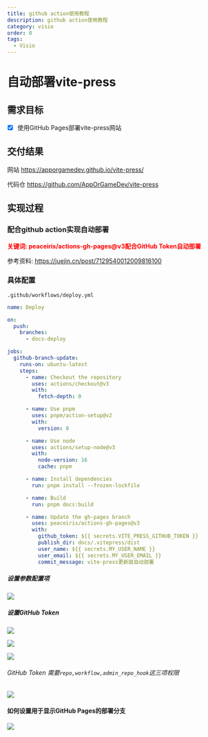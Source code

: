 ```yaml
---
title: github action使用教程
description: github action使用教程
category: visio
order: 0
tags:
  - Visio
---
```


# 自动部署vite-press

## 需求目标

- [x] 使用GitHub Pages部署vite-press网站

## 交付结果

网站 https://apporgamedev.github.io/vite-press/

代码仓 https://github.com/AppOrGameDev/vite-press

## 实现过程

### 配合github action实现自动部署

<strong style="color:red">关键词: peaceiris/actions-gh-pages@v3配合GitHub Token自动部署</strong>

参考资料: https://juejin.cn/post/7129540012009816100

### 具体配置

`.github/workflows/deploy.yml`

```yml
name: Deploy

on:
  push:
    branches:
      - docs-deploy

jobs:
  github-branch-update:
    runs-on: ubuntu-latest
    steps:
      - name: Checkout the repository
        uses: actions/checkout@v3
        with:
          fetch-depth: 0

      - name: Use pnpm
        uses: pnpm/action-setup@v2
        with:
          version: 8

      - name: Use node
        uses: actions/setup-node@v3
        with:
          node-version: 16
          cache: pnpm

      - name: Install dependencies
        run: pnpm install --frozen-lockfile

      - name: Build
        run: pnpm docs:build

      - name: Update the gh-pages branch
        uses: peaceiris/actions-gh-pages@v3
        with:
          github_token: ${{ secrets.VITE_PRESS_GITHUB_TOKEN }}
          publish_dir: docs/.vitepress/dist
          user_name: ${{ secrets.MY_USER_NAME }}
          user_email: ${{ secrets.MY_USER_EMAIL }}
          commit_message: vite-press更新就自动部署

```

##### 设置参数配置项

![](img/Snipaste_2023-12-02_18-29-03.jpg)

##### 设置GitHub Token

![](img/Snipaste_2023-12-02_18-32-49.jpg)

![](img/Snipaste_2023-12-02_18-35-34.jpg)



![](img/Snipaste_2023-12-02_18-36-43.jpg)

###### GitHub Token 需要`repo,workflow,admin_repo_hook`这三项权限

![](img/Snipaste_2023-12-02_17-20-06.jpg)

#### 如何设置用于显示GitHub Pages的部署分支

![](img/Snipaste_2023-12-02_18-43-03.jpg)



